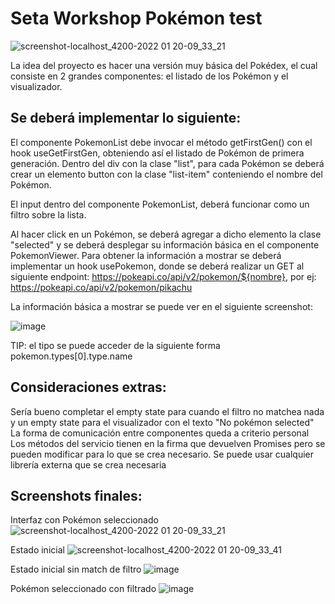 # Seta Workshop Pokémon test

![screenshot-localhost_4200-2022 01 20-09_33_21](https://user-images.githubusercontent.com/8492873/152158903-8c2b17f5-79f2-4852-8115-9fae8980bd00.png)

La idea del proyecto es hacer una versión muy básica del Pokédex, el cual consiste en 2 grandes componentes: el listado de los Pokémon y el visualizador.

## Se deberá implementar lo siguiente:

El componente PokemonList debe invocar el método getFirstGen() con el hook useGetFirstGen, obteniendo así el listado de Pokémon de primera generación.
Dentro del div con la clase "list", para cada Pokémon se deberá crear un elemento button con la clase "list-item" conteniendo el nombre del Pokémon.

El input dentro del componente PokemonList, deberá funcionar como un filtro sobre la lista.

Al hacer click en un Pokémon, se deberá agregar a dicho elemento la clase "selected" y se deberá desplegar su información básica en el componente PokemonViewer. Para obtener la información a mostrar se deberá implementar un hook usePokemon, donde se deberá realizar un GET al siguiente endpoint: https://pokeapi.co/api/v2/pokemon/${nombre}, por ej: https://pokeapi.co/api/v2/pokemon/pikachu

La información básica a mostrar se puede ver en el siguiente screenshot:

![image](https://user-images.githubusercontent.com/8492873/152181912-da884c6c-398c-4e80-9c70-ec207d9ed3b2.png)

TIP: el tipo se puede acceder de la siguiente forma pokemon.types[0].type.name



## Consideraciones extras:
Sería bueno completar el empty state para cuando el filtro no matchea nada y un empty state para el visualizador con el texto "No pokémon selected"
La forma de comunicación entre componentes queda a criterio personal
Los métodos del servicio tienen en la firma que devuelven Promises pero se pueden modificar para lo que se crea necesario.
Se puede usar cualquier librería externa que se crea necesaria


## Screenshots finales:
Interfaz con Pokémon seleccionado
![screenshot-localhost_4200-2022 01 20-09_33_21](https://user-images.githubusercontent.com/8492873/152158903-8c2b17f5-79f2-4852-8115-9fae8980bd00.png)

Estado inicial
![screenshot-localhost_4200-2022 01 20-09_33_41](https://user-images.githubusercontent.com/8492873/152182082-fc5af44d-88bf-4908-aa85-7d95c4ba5327.png)

Estado inicial sin match de filtro
![image](https://user-images.githubusercontent.com/8492873/152182515-fdc98637-899f-4512-a5e4-1cb0f7e2d569.png)

Pokémon seleccionado con filtrado
![image](https://user-images.githubusercontent.com/8492873/152183562-cf4fce30-0553-4bbd-a938-f9d8d32e73ae.png)


